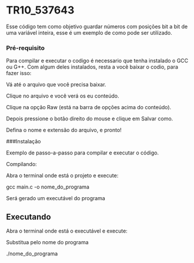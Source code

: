 # TR10_537643

Esse código tem como objetivo guardar números com posições bit a bit de uma variável inteira, esse é um exemplo de como pode ser utilizado.

### Pré-requisito

Para compilar e executar o codigo é necessario que tenha instalado o GCC ou G++.
Com algum deles instalados, resta a você baixar o codio, para fazer isso:

Vá até o arquivo que você precisa baixar.

Clique no arquivo e você verá os eu conteúdo.

Clique na opção Raw (está na barra de opções acima do conteúdo).

Depois pressione o botão direito do mouse  e clique em Salvar como.

Defina o nome e extensão do arquivo, e pronto!

###Instalação
 
Exemplo de passo-a-passo para compilar e executar o código.

Compilando:

Abra o terminal onde está o projeto e execute:

gcc main.c -o nome_do_programa

Será gerado um executável do programa

## Executando

Abra o terminal onde está o executável e execute:

Substitua pelo nome do programa

./nome_do_programa


